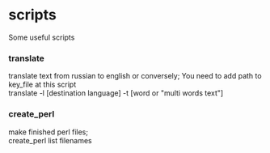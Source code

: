 # scripts
 Some useful scripts
<h3>translate</h3> 
translate text from russian to english or conversely; You need to add path to key_file at this script<br/>
translate -l [destination language] -t [word or "multi words text"]
<br>
<h3>create_perl</h3> 
make finished perl files;<br/>
create_perl list filenames
